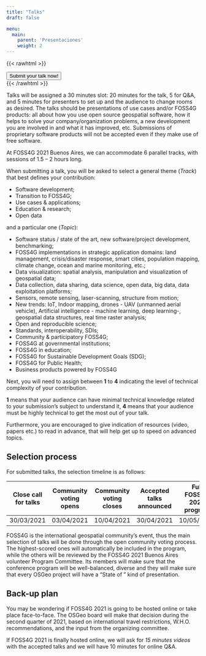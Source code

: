 ```yaml
---
title: "Talks"
draft: false

menu:
  main:
    parent: 'Presentaciones'
    weight: 2
---
```



{{< rawhtml >}}
        <div class="col d-flex justify-content-center">
          <a style="btn btn-primary mb-3" href="https://callforpapers.2021.foss4g.org/foss4g2021/cfp">
            <button type="button" name="button" class="btn btn-primary rounded-pill px-5 py-2 mb-5">
              Submit your talk now!
            </button>
          </a>
        </div>
{{< /rawhtml >}}


Talks will be assigned a 30 minutes slot: 20 minutes for the talk, 5 for Q&A, and 5 minutes for presenters to set up and the audience to change rooms as desired.
The talks should be presentations of use cases and/or FOSS4G products: all about how you use open source geospatial software, how it helps to solve your company/organization problems, a new development you are involved in and what it has improved, etc.
Submissions of proprietary software products will not be accepted even if they make use of free software. 

At FOSS4G 2021 Buenos Aires, we can accommodate 6 parallel tracks, with sessions of 1.5 – 2 hours long.

When submitting a talk, you will be asked to select a general theme (_Track_) that best defines your contribution:

- Software development;
- Transition to FOSS4G;
- Use cases & applications;
- Education & research;
- Open data

and a particular one (_Topic_): 

- Software status / state of the art, new software/project development, benchmarking;
- FOSS4G implementations in strategic application domains: land management, crisis/disaster response, smart cities, population mapping, climate change, ocean and marine monitoring, etc.;
- Data visualization: spatial analysis, manipulation and visualization of geospatial data;
- Data collection, data sharing, data science, open data, big data, data exploitation platforms;
- Sensors, remote sensing, laser-scanning, structure from motion;
- New trends: IoT, Indoor mapping, drones - UAV (unmanned aerial vehicle), Artificial intelligence - machine learning, deep learning-, geospatial data structures, real time raster analysis;
- Open and reproducible science;
- Standards, interoperability, SDIs;
- Community & participatory FOSS4G;
- FOSS4G at governmental institutions;
- FOSS4G in education;
- FOSS4G for Sustainable Development Goals (SDG);
- FOSS4G for Public Health;
- Business products powered by FOSS4G

Next, you will need to assign between **1** to **4** indicating the level of technical complexity of your contribution. 

**1** means that your audience can have minimal technical knowledge related to your submission’s subject to understand it, **4** means that your audience must be highly technical to get the most out of your talk. 

Furthermore, you are encouraged to give indication of resources (video, papers etc.) to read in advance, that will help get up to speed on advanced topics. 
 
## Selection process

For submitted talks, the selection timeline is as follows: 

|Close call for talks | Community voting opens | Community voting closes | Accepted talks announced	| Full FOSS4G 2021 program |
|--------------|---------------|---------------|-------------|-------------|
| 30/03/2021 |  03/04/2021 | 10/04/2021 | 30/04/2021 | 10/05/2021 |

FOSS4G is the international geospatial community’s event, thus the main selection of talks will be done through the open community voting process. The highest-scored ones will automatically be included in the program, while the others will be reviewed by the FOSS4G 2021 Buenos Aires volunteer Program Committee. Its members will make sure that the conference program will be well-balanced, diverse and they will make sure that every OSGeo project will have a “State of ” kind of presentation.

## Back-up plan

You may be wondering if FOSS4G 2021 is going to be hosted online or take place face-to-face. The OSGeo board will make that decision during the second quarter of 2021, based on international travel restrictions, W.H.O. recommendations, and the input from the organizing committee. 

If FOSS4G 2021 is finally hosted online, we will ask for *15 minutes videos* with the accepted talks and we will have 10 minutes for online Q&A.
